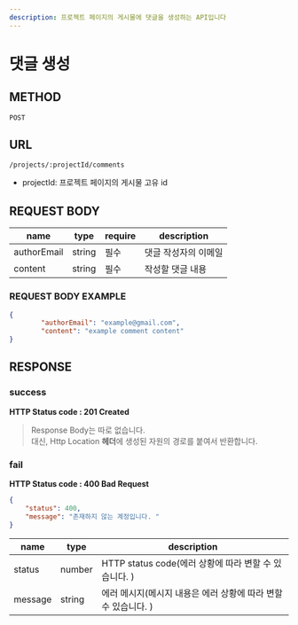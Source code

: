 ```yaml
---
description: 프로젝트 페이지의 게시물에 댓글을 생성하는 API입니다
---
```


# 댓글 생성

## METHOD

```text
POST
```

## URL

```text
/projects/:projectId/comments
```

* projectId: 프로젝트 페이지의 게시물 고유 id

## REQUEST BODY

| name         | type      |require| description          |
| ------------ | --------- | ------|---------------------- |
| authorEmail  | string    | 필수 | 댓글 작성자의 이메일 |
| content      | string    | 필수 | 작성할 댓글 내용            |

### REQUEST BODY EXAMPLE

```json
{
        "authorEmail": "example@gmail.com",
        "content": "example comment content"
}
```

## RESPONSE
### success
**HTTP Status code : 201 Created**
> Response Body는 따로 없습니다.  
> 대신, Http Location **헤더**에 생성된 자원의 경로를 붙여서 반환합니다.  

### fail
**HTTP Status code : 400 Bad Request**
```json
{
    "status": 400,
    "message": "존재하지 않는 계정입니다. "
}
```

|name|type|description|
|---|---|---|
|status|number|HTTP status code(에러 상황에 따라 변할 수 있습니다. )|
|message|string|에러 메시지(메시지 내용은 에러 상황에 따라 변할 수 있습니다. )|
